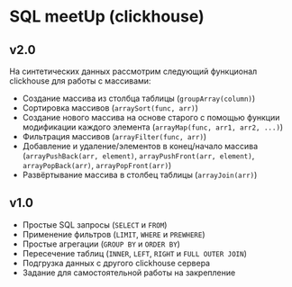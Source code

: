 # SQL meetUp (clickhouse)

## v2.0
На синтетических данных рассмотрим следующий функционал clickhouse для работы с массивами:
* Создание массива из столбца таблицы (`groupArray(column)`)
* Сортировка массивов (`arraySort(func, arr)`)
* Создание нового массива на основе старого с помощью функции модификации каждого элемента (`arrayMap(func, arr1, arr2, ...)`)
* Фильтрация массивов (`arrayFilter(func, arr)`)
* Добавление и удаление/элементов в конец/начало массива (`arrayPushBack(arr, element)`, `arrayPushFront(arr, element)`, `arrayPopBack(arr)`, `arrayPopFront(arr)`)
* Развёртывание массива в столбец таблицы (`arrayJoin(arr)`)


## v1.0
* Простые SQL запросы (`SELECT` и `FROM`)
* Применение фильтров (`LIMIT`, `WHERE` и `PREWHERE`)
* Простые агрегации (`GROUP BY` и `ORDER BY`)
* Пересечение таблиц (`INNER`, `LEFT`, `RIGHT` и `FULL OUTER JOIN`)
* Подгрузка данных с другого clickhouse сервера
* Задание для самостоятельной работы на закрепление
